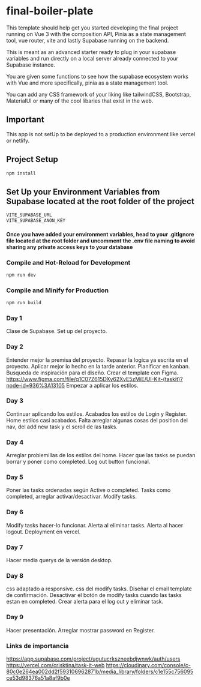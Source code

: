 # final-boiler-plate

This template should help get you started developing the final project running on Vue 3 with the composition API, Pinia as a state management tool, vue router, vite and lastly Supabase running on the backend.

This is meant as an advanced starter ready to plug in your supabase variables and run directly on a local server already connected to your Supabase instance.

You are given some functions to see how the supabase ecosystem works with Vue and more specifically, pinia as a state management tool.

You can add any CSS framework of your liking like tailwindCSS, Bootstrap, MaterialUI or many of the cool libaries that exist in the web.

## Important

This app is not setUp to be deployed to a production environment like vercel or netlify.

## Project Setup

```sh
npm install
```

## Set Up your Environment Variables from Supabase located at the root folder of the project

```sh
VITE_SUPABASE_URL
VITE_SUPABASE_ANON_KEY
```

#### Once you have added your environment variables, head to your .gitIgnore file located at the root folder and uncomment the .env file naming to avoid sharing any private access keys to your database

### Compile and Hot-Reload for Development

```sh
npm run dev
```

### Compile and Minify for Production

```sh
npm run build
```

### Day 1

Clase de Supabase.
Set up del proyecto.

### Day 2

Entender mejor la premisa del proyecto.
Repasar la logica ya escrita en el proyecto.
Aplicar mejor lo hecho en la tarde anterior.
Planificar en kanban.
Busqueda de inspiración para el diseño.
Crear el template con Figma. https://www.figma.com/file/q1C07Z615DXy62XvE5zMiE/UI-Kit-(taskit)?node-id=936%3A13105
Empezar a aplicar los estilos.

### Day 3

Continuar aplicando los estilos.
Acabados los estilos de Login y Register.
Home estilos casi acabados. Falta arreglar algunas cosas del position del nav, del add new task y el scroll de las tasks.

### Day 4

Arreglar problemillas de los estilos del home.
Hacer que las tasks se puedan borrar y poner como completed.
Log out button funcional.

### Day 5

Poner las tasks ordenadas según Active o completed.
Tasks como completed, arreglar activar/desactivar.
Modify tasks.

### Day 6

Modify tasks hacer-lo funcionar.
Alerta al eliminar tasks.
Alerta al hacer logout.
Deployment en vercel.

### Day 7

Hacer media querys de la versión desktop.

### Day 8

css adaptado a responsive.
css del modify tasks.
Diseñar el email template de confirmación.
Desactivar el botón de modify tasks cuando las tasks estan en completed.
Crear alerta para el log out y eliminar task.

### Day 9

Hacer presentación.
Arreglar mostrar password en Register.


### Links de importancia
https://app.supabase.com/project/ugutucrkszneebdjwnwk/auth/users
https://vercel.com/crisktina/task-it-web
https://cloudinary.com/console/c-80c0e264ea002dd2f593106962871b/media_library/folders/c1e155c756095ce53d98376a51a8af9b0e
